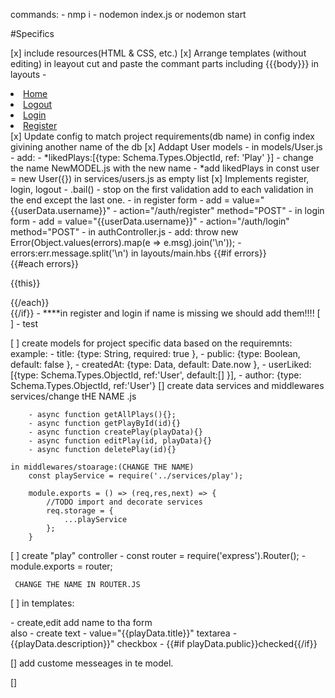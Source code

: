 commands:
    - nmp i
    - nodemon index.js or nodemon start


#Specifics

[x] include resources(HTML & CSS, etc.)
[x] Arrange templates (without editing)
    in leayout cut and paste the commant parts including {{{body}}}
    in layouts - 
                    <li><a href="/">Home </a></li>
                    <li><a href="/auth/logout">Logout</a></li>
                    <li><a href="/auth/login">Login</a></li>
                    <li><a href="/auth/register">Register</a></li>
[x] Update config to match project requirements(db name)
    in config index givining another name of the db
[x] Addapt User models
    - in models/User.js - add:
    - *likedPlays:[{type: Schema.Types.ObjectId, ref: 'Play' }]
    - change the name NewMODEL.js with the new name 
    - *add likedPlays in const user = new User({}) in services/users.js as empty list
[x] Implements register, login, logout
    - .bail() - stop on the first validation add to each validation in the end except the last one.
    - in register form 
            - add =  value="{{userData.username}}"
            - action="/auth/register" method="POST"
    - in login form 
            - add =  value="{{userData.username}}"
            - action="/auth/login" method="POST"
    - in authController.js
        - add: throw new Error(Object.values(errors).map(e => e.msg).join('\n'));
        - errors:err.message.split('\n')
    in layouts/main.hbs
            {{#if errors}}
            <section class="notifications error">
                {{#each errors}}
            <p>{{this}}</p>
                {{/each}}
            </section>
            {{/if}}
    - ****in register and login if name is missing we should add them!!!!
[ ] - test   

[ ] create models for project specific data
    based on the requiremnts:
        example:
    -     title: {type: String, required: true },
    -     public: {type: Boolean, default: false },
    -     createdAt: {type: Data, default: Date.now },
    -     userLiked: [{type: Schema.Types.ObjectId, ref:'User', default:[] }],
    -     author: {type: Schema.Types.ObjectId, ref:'User'}
[] create data services and middlewares 
    services/change tHE NAME .js

        - async function getAllPlays(){};
        - async function getPlayById(id){}
        - async function createPlay(playData){}
        - async function editPlay(id, playData){}
        - async function deletePlay(id){}
     
    in middlewares/stoarage:(CHANGE THE NAME)
        const playService = require('../services/play');

        module.exports = () => (req,res,next) => {
            //TODO import and decorate services
            req.storage = {
                ...playService
            };
        }
[ ] create "play" controller
    - const router = require('express').Router();
    - module.exports = router;
     
     CHANGE THE NAME IN ROUTER.JS
[ ] in templates:
         <form class="theater-form" action="/NEW NAME/create" method="POST">
    - create,edit    add name to tha form  
    also 
    - create 
        text - value="{{playData.title}}"
        textarea - {{playData.description}}"
        checkbox - {{#if playData.public}}checked{{/if}}

 [] add custome messeages in te model. 

 []   

